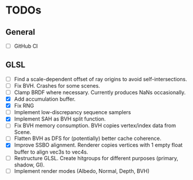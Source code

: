 # TODOs

## General
- [ ] GitHub CI

## GLSL
- [ ] Find a scale-dependent offset of ray origins to avoid self-intersections.
- [ ] Fix BVH. Crashes for some scenes.
- [ ] Clamp BRDF where necessary. Currently produces NaNs occasionally.
- [X] Add accumulation buffer.
- [X] Fix RNG 
- [ ] Implement low-discrepancy sequence samplers
- [X] Implement SAH as BVH split function.
- [ ] Fix BVH memory consumption. BVH copies vertex/index data from Scene.
- [ ] Flatten BVH as DFS for (potentially) better cache coherence.
- [X] Improve SSBO alignment. Renderer copies vertices with 1 empty float buffer to align vec3s to vec4s.
- [ ] Restructure GLSL. Create hitgroups for different purposes (primary, shadow, GI).
- [ ] Implement render modes (Albedo, Normal, Depth, BVH)
